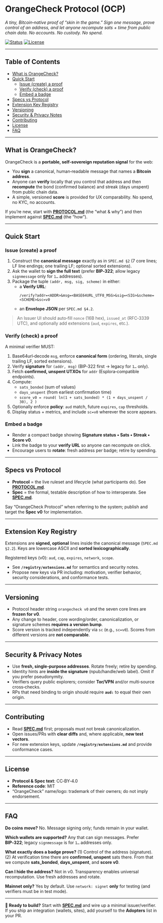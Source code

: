 # OrangeCheck Protocol (OCP)

*A tiny, Bitcoin‑native proof of “skin in the game.” Sign one message, prove control of an address, and let anyone recompute sats + time from public chain data. No accounts. No custody. No spend.*

[![Status](https://img.shields.io/badge/status-draft_v0-informational)](#) [![License](https://img.shields.io/badge/license-CC--BY--4.0%20%2F%20MIT-blue)](#) 

---

## Table of Contents

- [What is OrangeCheck?](#what-is-orangecheck)
- [Quick Start](#quick-start)
  - [Issue (create) a proof](#issue-create-a-proof)
  - [Verify (check) a proof](#verify-check-a-proof)
  - [Embed a badge](#embed-a-badge)
- [Specs vs Protocol](#specs-vs-protocol)
- [Extension Key Registry](#extension-key-registry)
- [Versioning](#versioning)
- [Security & Privacy Notes](#security--privacy-notes)
- [Contributing](#contributing)
- [License](#license)
- [FAQ](#faq)

---

## What is OrangeCheck?

OrangeCheck is a **portable, self‑sovereign reputation signal** for the web:

- You **sign** a canonical, human‑readable message that names a **Bitcoin address**.
- Anyone can **verify** locally that you control that address and then **recompute** the bond (confirmed balance) and streak (days unspent) from public chain data.
- A simple, versioned **score** is provided for UX comparability. No spend, no KYC, no accounts.

If you’re new, start with **[PROTOCOL.md](./PROTOCOL.md)** (the “what & why”) and then implement against **[SPEC.md](./SPEC.md)** (the “how”).

---

## Quick Start

### Issue (create) a proof

1. Construct the **canonical message** exactly as in `SPEC.md §2` (7 core lines; LF line endings; one trailing LF; optional sorted extensions).
2. Ask the wallet to **sign the full text** (prefer **BIP‑322**; allow legacy `signmessage` only for `1…` addresses).
3. Package the tuple `(addr, msg, sig, scheme)` in either:
   - a **Verify URL**:  
     ```
     /verify?addr=<ADDR>&msg=<BASE64URL_UTF8_MSG>&sig=<SIG>&scheme=<SCHEME>&sc=v0
     ```
   - an **Envelope JSON** per `SPEC.md §4.2`.

> An Issuer UI should auto‑fill `nonce` (16B hex), `issued_at` (RFC‑3339 UTC), and optionally add extensions (`aud`, `expires`, etc.).

### Verify (check) a proof

A minimal verifier MUST:

1. Base64url‑decode `msg`, enforce **canonical form** (ordering, literals, single trailing LF, sorted extensions).
2. Verify **signature** for `(addr, msg)` (BIP‑322 first → legacy for `1…` only).
3. Fetch **confirmed, unspent UTXOs** for `addr` (Esplora‑compatible endpoints).
4. Compute:
   - `sats_bonded` (sum of values)
   - `days_unspent` (from earliest confirmation time)
   - `score_v0 = round( ln(1 + sats_bonded) * (1 + days_unspent / 30), 2 )`
5. Optionally enforce **policy**: `aud` match, future `expires`, `cap` thresholds.
6. Display status + metrics, and include `sc=v0` wherever the score appears.

### Embed a badge

- Render a compact badge showing **Signature status • Sats • Streak • Score v0**.  
- Link the badge to your **verify URL** so anyone can recompute on click.  
- Encourage users to **rotate**: fresh address per badge; retire by spending.

---

## Specs vs Protocol

- **Protocol** = the live ruleset and lifecycle (what participants do). See **[PROTOCOL.md](./PROTOCOL.md)**.  
- **Spec** = the formal, testable description of how to interoperate. See **[SPEC.md](./SPEC.md)**.

Say “OrangeCheck Protocol” when referring to the system; publish and target the **Spec v0** for implementation.

---

## Extension Key Registry

Extensions are **signed, optional** lines inside the canonical message (`SPEC.md §2.2`). Keys are lowercase ASCII and **sorted lexicographically**.

Registered keys (v0): `aud`, `cap`, `expires`, `network`, `scope`.

- See **`/registry/extensions.md`** for semantics and security notes.
- Propose new keys via PR including: motivation, verifier behavior, security considerations, and conformance tests.

---

## Versioning

- Protocol header string `orangecheck v0` and the seven core lines are **frozen for v0**.
- Any change to header, core wording/order, canonicalization, or signature schemes **requires a version bump**.
- Score version is tracked independently via `sc` (e.g., `sc=v0`). Scores from different versions are **not comparable**.

---

## Security & Privacy Notes

- Use **fresh, single‑purpose addresses**. Rotate freely; retire by spending.
- Identity hints are **inside the signature** (npub/handle/web label). Omit if you prefer pseudonymity.
- Verifiers query public explorers; consider **Tor/VPN** and/or multi‑source cross‑checks.
- RPs that need binding to origin should require **`aud:`** to equal their own origin.

---

## Contributing

- Read **[SPEC.md](./SPEC.md)** first; proposals must not break canonicalization.  
- Open issues/PRs with **clear diffs** and, where applicable, **new test vectors**.  
- For new extension keys, update **`/registry/extensions.md`** and provide conformance cases.

---

## License

- **Protocol & Spec text**: CC‑BY‑4.0  
- **Reference code**: MIT  
- “OrangeCheck” name/logo: trademark of their owners; do not imply endorsement.

---

## FAQ

**Do coins move?** No. Message signing only; funds remain in your wallet.

**Which wallets are supported?** Any that can sign messages. Prefer **BIP‑322**; legacy `signmessage` is for `1…` addresses only.  

**What exactly does a badge prove?** (1) Control of the address (signature). (2) At verification time there are **confirmed, unspent** sats there. From that we compute **sats_bonded**, **days_unspent**, and **score v0**.  

**Can I hide the address?** Not in v0. Transparency enables universal recomputation. Use fresh addresses and rotate.  

**Mainnet only?** Yes by default. Use `network: signet` **only** for testing (and verifiers must be in test mode).

---

**🚀 Ready to build?** Start with **[SPEC.md](./SPEC.md)** and wire up a minimal issuer/verifier. If you ship an integration (wallets, sites), add yourself to the **Adopters** list in your PR.
